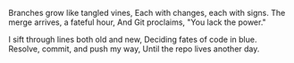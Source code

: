 Branches grow like tangled vines,
Each with changes, each with signs.
The merge arrives, a fateful hour,
And Git proclaims, "You lack the power."

I sift through lines both old and new,
Deciding fates of code in blue.
Resolve, commit, and push my way,
Until the repo lives another day.